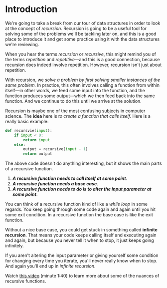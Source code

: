 # Introduction
We're going to take a break from our tour of data structures in order to look at the concept of  _recursion_. Recursion is going to be a useful tool for solving some of the problems we'll be tackling later on, and this is a good place to introduce it and get some practice using it with the data structures we're reviewing.

When you hear the terms  _recursion_  or  _recursive_, this might remind you of the terms  _repetition_  and  _repetitive_—and this is a good connection, because recursion does indeed involve repetition. However, recursion isn't just about repetition.

With recursion, we  _solve a problem by first solving smaller instances of the same problem._  In practice, this often involves calling a function from within itself—in other words, we feed some input into the function, and the function produces some output—which we then feed back into the same function. And we continue to do this until we arrive at the solution.

Recursion is maybe one of the most confusing subjects in computer science. The **idea** here is _to create a function that calls itself._ Here is a really basic example:

```python
def recursvie(input):
    if input < 0:
        return input
    else:
        output = recursive(input - 1)
        return output
```

The above code doesn't do anything interesting, but it shows the main parts of a recursive function. 

1. _**A recursive function needs to call itself at some point**_. 
2. _**A recursive function needs a base case**_. 
3. _**A recursive function needs to do is to alter the input parameter at some point**_.
   
You can think of a recursive function kind of like a _while loop_ in some regards. You keep going through some code again and again until you hit some exit condition. In a recursive function the base case is like the exit function. 

Without a nice base case, you could get stuck in something called **infinite recursion**. That means your code keeps calling itself and executing again and again, but because you never tell it when to stop, it just keeps going infinitely.

If you aren't altering the input parameter or giving yourself some condition for changing every time you iterate, you'll never really know when to stop. And again you'll end up in _infinite recursion_. 

Watch [this video](https://youtu.be/_aI2Jch6Epk) (minute 1:40) to learn more about some of the nuances of recursive functions.

